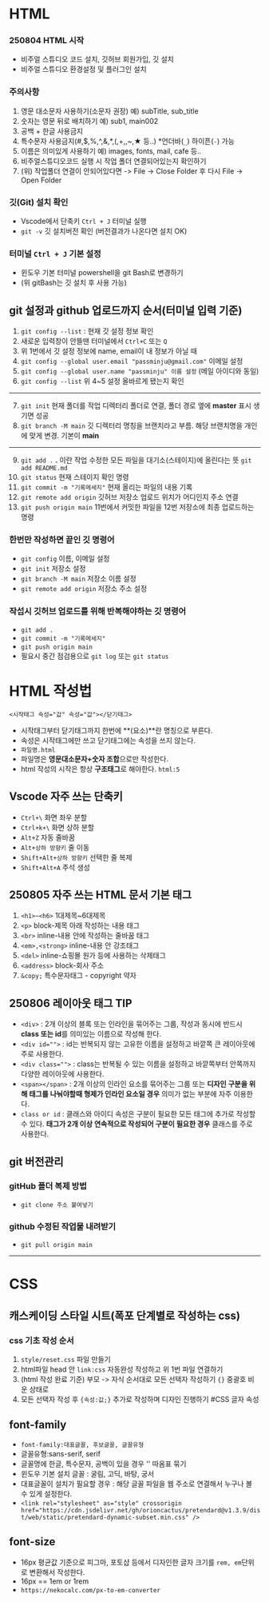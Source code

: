 # HTML
### 250804 HTML 시작
* 비주얼 스튜디오 코드 설치, 깃허브 회원가입, 깃 설치
* 비주얼 스튜디오 환경설정 및 플러그인 설치
### 주의사항
1. 영문 대소문자 사용하기(소문자 권장) 예) subTitle, sub_title
2. 숫자는 영문 뒤로 배치하기 예) sub1, main002
3. 공백 + 한글 사용금지
4. 특수문자 사용금지(#,$,%,^,&,*,(,+,\,~,★ 등..) *언더바(`_`) 하이픈(`-`) 가능
5. 이름은 의미있게 사용하기 예) images, fonts, mail, cafe 등..
6. 비주얼스튜디오코드 실행 시 작업 폴더 연결되어있는지 확인하기
7. (위) 작업폴더 연결이 안되어있다면 -> File -> Close Folder 후 다시 File -> Open Folder
### 깃(Git) 설치 확인
* Vscode에서 단축키 `Ctrl + J` 터미널 실행
* `git -v` 깃 설치버전 확인 (버전결과가 나온다면 설치 OK)
### 터미널 `Ctrl + J` 기본 설정
* 윈도우 기본 터미널 powershell을 git Bash로 변경하기
* (위 gitBash는 깃 설치 후 사용 가능)
## git 설정과 github 업로드까지 순서(터미널 입력 기준)
1. `git config --list` : 현재 깃 설정 정보 확인
2. 새로운 입력창이 안뜰땐 터미널에서 `Ctrl+C` 또는 `Q`
3. 위 1번에서 깃 설정 정보에 name, email이 내 정보가 아닐 때
4. `git config --global user.email "passminju@gmail.com"` 이메일 설정
5. `git config --global user.name "passminju" 이름 설정` (메일 아이디와 동일)
6. `git config --list` 위 4~5 설정 올바르게 됐는지 확인
---
7. `git init` 현재 폴더를 작업 디렉터리 폴더로 연결, 폴더 경로 옆에 **master** 표시 생기면 성공
8. `git branch -M main` 깃 디렉터리 명칭을 브랜치라고 부름. 해당 브랜치명을 개인에 맞게 변경. 기본이 **main**
---
9. `git add .` **.** 이란 작업 수정한 모든 파일을 대기소(스테이지)에 올린다는 뜻 `git add README.md`
10. `git status` 현재 스테이지 확인 명령
11. `git commit -m "기록메세지"` 현재 올리는 파일의 내용 기록
12. `git remote add origin` 깃허브 저장소 업로드 위치가 어디인지 주소 연결
13. `git push origin main` 11번에서 커밋한 파일을 12번 저장소에 최종 업로드하는 명령
### 한번만 작성하면 끝인 깃 명령어
* `git config` 이름, 이메일 설정
* `git init` 저장소 설정
* `git branch -M main` 저장소 이름 설정
* `git remote add origin` 저장소 주소 설정
### 작섭시 깃허브 업로드를 위해 반복해야하는 깃 명령어
* `git add .`
* `git commit -m "기록메세지"`
* `git push origin main`
* 필요시 중간 점검용으로 `git log` 또는 `git status`
# HTML 작성법
`<시작태그 속성="값" 속성="값"></닫기태그>`
* 시작태그부터 닫기태그까지 한번에 **(요소)**란 명칭으로 부른다.
* 속성은 시작태그에만 쓰고 닫기태그에는 속성을 쓰지 않는다.
* `파일명.html`
* 파일명은 **영문대소문자+숫자 조합**으로만 작성한다.
* html 작성의 시작은 항상 **구조태그**로 해야한다. `html:5`
## Vscode 자주 쓰는 단축키
* `Ctrl+\` 화면 좌우 분할
* `Ctrl+k+\` 화면 상하 분할
* `Alt+Z` 자동 줄바꿈
* `Alt+상하 방향키` 줄 이동
* `Shift+Alt+상하 방향키` 선택한 줄 복제
* `Shift+Alt+A` 주석 생성
## 250805 자주 쓰는 HTML 문서 기본 태그
1. `<h1>~<h6>` 1대제목~6대제목
2. `<p>` block-제목 아래 작성하는 내용 태그
3. `<br>` inline-내용 안에 작성하는 줄바꿈 태그
4. `<em>,<strong>` inline-내용 안 강조태그
5. `<del>` inline-쇼핑몰 원가 등에 사용하는 삭제태그
6. `<address>` block-회사 주소
7. `&copy;` 특수문자태그 - copyright 약자
## 250806 레이아웃 태그 TIP
* `<div>` : 2개 이상의 블록 또는 인라인을 묶어주는 그룹, 작성과 동시에 반드시 **class 또는 id**를 의미있는 이름으로 작성해 한다.
* `<div id="">` : id는 반복되지 않는 고유한 이름을 설정하고 바깥쪽 큰 레이아웃에 주로 사용한다.
* `<div class="">` : class는 반복될 수 있는 이름을 설정하고 바깥쪽부터 안쪽까지 다양한 레이아웃에 사용한다.
* `<span></span>` : 2개 이상의 인라인 요소를 묶어주는 그룹 또는 **디자인 구분을 위해 태그를 나눠야할때 형제가 인라인 요소일 경우** 의미가 없는 부분에 자주 이용한다.
* `class or id` : 클래스와 아이디 속성은 구분이 필요한 모든 태그에 추가로 작성할 수 있다. **태그가 2개 이상 연속적으로 작성되어 구분이 필요한 경우** 클래스를 주로 사용한다.














## git 버전관리
### gitHub 폴더 복제 방법
* `git clone 주소 붙여넣기`
### github 수정된 작업물 내려받기
* `git pull origin main`
---
# CSS
## 캐스케이딩 스타일 시트(폭포 단계별로 작성하는 css)
### css 기초 작성 순서
1. `style/reset.css` 파일 만들기
2. html파일 head 안 `link:css` 자동완성 작성하고 위 1번 파일 연결하기
3. (html 작성 완료 기준) 부모 -> 자식 순서대로 모든 선택자 작성하기 `{}` 중괄호 비운 상태로
4. 모든 선택자 작성 후 `{속성:값;}` 추가로 작성하며 디자인 진행하기
#CSS 글자 속성
## font-family
* `font-family:대표글꼴, 후보글꼴, 글꼴유형`
* 글꼴유형:sans-serif, serif
* 글꼴명에 한글, 특수문자, 공백이 있을 경우 '' 따옴표 묶기
* 윈도우 기본 설치 글꼴 : 굴림, 고딕, 바탕, 궁서
* 대표글꼴이 설치가 필요할 경우 : 해당 글꼴 파일을 웹 주소로 연결해서 누구나 볼 수 있게 설정한다.
* `<link rel="stylesheet" as="style" crossorigin href="https://cdn.jsdelivr.net/gh/orioncactus/pretendard@v1.3.9/dist/web/static/pretendard-dynamic-subset.min.css" />`
## font-size
* 16px 평균값 기준으로 피그마, 포토샵 등에서 디자인한 글자 크기를 `rem, em`단위로 변환해서 작성한다.
* 16px == 1em or 1rem
* `https://nekocalc.com/px-to-em-converter`